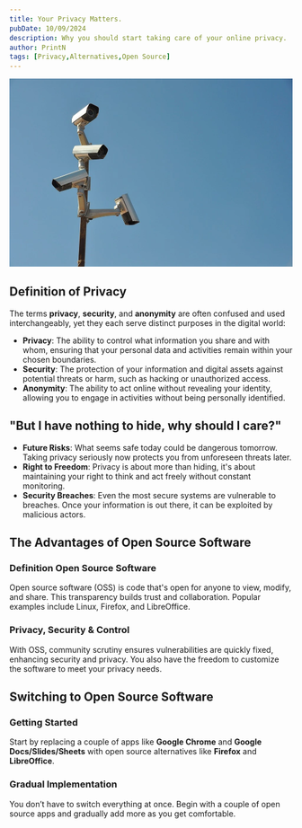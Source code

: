 ```yaml
---
title: Your Privacy Matters.
pubDate: 10/09/2024
description: Why you should start taking care of your online privacy.
author: PrintN
tags: [Privacy,Alternatives,Open Source]
---
```


<img src="assets/blog/your-privacy-matters/1.webp" alt="Surveillance cameras" />

## Definition of Privacy
The terms **privacy**, **security**, and **anonymity** are often confused and used interchangeably, yet they each serve distinct purposes in the digital world:

- **Privacy**: The ability to control what information you share and with whom, ensuring that your personal data and activities remain within your chosen boundaries.
- **Security**: The protection of your information and digital assets against potential threats or harm, such as hacking or unauthorized access.
- **Anonymity**: The ability to act online without revealing your identity, allowing you to engage in activities without being personally identified.

## "But I have nothing to hide, why should I care?"
- **Future Risks**: What seems safe today could be dangerous tomorrow. Taking privacy seriously now protects you from unforeseen threats later.
- **Right to Freedom**: Privacy is about more than hiding, it's about maintaining your right to think and act freely without constant monitoring.
- **Security Breaches**: Even the most secure systems are vulnerable to breaches. Once your information is out there, it can be exploited by malicious actors.

## The Advantages of Open Source Software
### Definition Open Source Software
Open source software (OSS) is code that's open for anyone to view, modify, and share. This transparency builds trust and collaboration. Popular examples include Linux, Firefox, and LibreOffice.

### Privacy, Security & Control
With OSS, community scrutiny ensures vulnerabilities are quickly fixed, enhancing security and privacy. You also have the freedom to customize the software to meet your privacy needs.

## Switching to Open Source Software
### Getting Started
Start by replacing a couple of apps like **Google Chrome** and **Google Docs/Slides/Sheets** with open source alternatives like **Firefox** and **LibreOffice**.

### Gradual Implementation
You don’t have to switch everything at once. Begin with a couple of open source apps and gradually add more as you get comfortable.